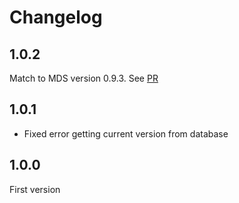 
# Changelog

## 1.0.2
Match to MDS version 0.9.3. See [PR](https://github.com/Mimetis/Dotmim.Sync/pull/657)

## 1.0.1
* Fixed error getting current version from database

## 1.0.0
First version

